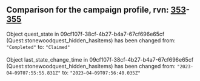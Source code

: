 ## Comparison for the campaign profile, rvn: [353](https://github.com/PRO100KatYT/FortniteProfileRevisions/tree/main/profiles/campaign/353%20campaign.json)-[355](https://github.com/PRO100KatYT/FortniteProfileRevisions/tree/main/profiles/campaign/355%20campaign.json)

Object quest_state in 09cf107f-38cf-4b27-b4a7-67cf696e65cf (Quest:stonewoodquest_hidden_hasitems) has been changed from: `"Completed"` to: `"Claimed"`
<br><br>
Object last_state_change_time in 09cf107f-38cf-4b27-b4a7-67cf696e65cf (Quest:stonewoodquest_hidden_hasitems) has been changed from: `"2023-04-09T07:55:55.831Z"` to: `"2023-04-09T07:56:40.035Z"`
<br><br>
